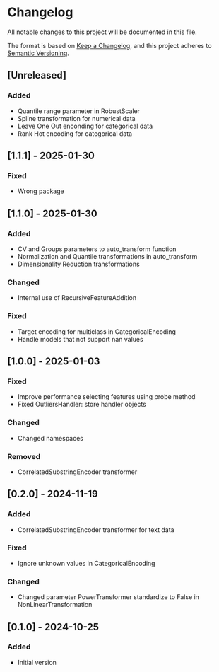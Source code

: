 # Changelog

All notable changes to this project will be documented in this file.

The format is based on [Keep a Changelog](https://keepachangelog.com/en/1.1.0/),
and this project adheres to [Semantic Versioning](https://semver.org/spec/v2.0.0.html).

## [Unreleased]

### Added

- Quantile range parameter in RobustScaler
- Spline transformation for numerical data
- Leave One Out enconding for categorical data
- Rank Hot encoding for categorical data


## [1.1.1] - 2025-01-30

### Fixed

- Wrong package


## [1.1.0] - 2025-01-30

### Added

- CV and Groups parameters to auto_transform function
- Normalization and Quantile transformations in auto_transform
- Dimensionality Reduction transformations

### Changed

- Internal use of RecursiveFeatureAddition

### Fixed

- Target encoding for multiclass in CategoricalEncoding
- Handle models that not support nan values

## [1.0.0] - 2025-01-03

### Fixed

- Improve performance selecting features using probe method
- Fixed OutliersHandler: store handler objects

### Changed

- Changed namespaces

### Removed

- CorrelatedSubstringEncoder transformer

## [0.2.0] - 2024-11-19

### Added

- CorrelatedSubstringEncoder transformer for text data

### Fixed

- Ignore unknown values in CategoricalEncoding

### Changed

- Changed parameter PowerTransformer standardize to False in NonLinearTransformation

## [0.1.0] - 2024-10-25

### Added

- Initial version
